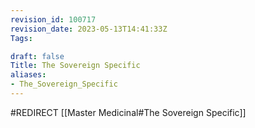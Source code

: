 ```yaml
---
revision_id: 100717
revision_date: 2023-05-13T14:41:33Z
Tags:

draft: false
Title: The Sovereign Specific
aliases:
- The_Sovereign_Specific
---
```

#REDIRECT [[Master Medicinal#The Sovereign Specific]]